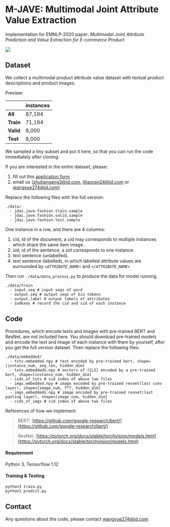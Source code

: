 # M-JAVE: Multimodal Joint Attribute Value Extraction

Implementation for EMNLP-2020 paper: *Multimodal Joint Attribute Prediction and Value Extraction for E-commerce Product*

![](https://i.loli.net/2020/09/15/QuwfPFmyJb7CB84.png)

## Dataset

We collect a multimodal product attribute value dataset with textual product descriptions and product images.

Preview:

|   |  instances |
| :------------ | :------------ |
| **All** | 87,194 |
| **Train** | 71,194 |
| **Valid** | 8,000 |
| **Test** | 8,000 |

We sampled a tiny subset and put it here, so that you can run the code immediately after cloning.

If you are interested in the entire dataset, please:
1. fill out this <u>[application form](https://drive.google.com/file/d/1n2fpl0UuUtc2gDK-XOs0h3u0Mz9zpYBY/view?usp=sharing)</u>
2. email us (<u>[zhutiangang3@jd.com](mailto:zhutiangang3@jd.com)</u>, <u>[lihaoran24@jd.com](mailto:lihaoran24@jd.com)</u> or <u>[wangyue274@jd.com](mailto:wangyue274@jd.com)</u>)

Replace the following files with the full version:
```
./data/
  - jdai.jave.fashion.train.sample
  - jdai.jave.fashion.valid.sample
  - jdai.jave.fashion.test.sample
```

One instance in a row, and there are 4 columns:
1. cid, id of the document, a cid may corresponds to multiple instances which share the same item image.
2. sid, id of the sentence, a sid corresponds to one instance. 
3. text sentence (unlabelled).
4. text sentence (labelled), in which labelled attribute values are surrounded by *`<ATTRIBUTE_NAME>`* and *`</ATTRIBUTE_NAME>`*

Then run `./data/data_process.py` to produce the data for model running.

```
./data/train
  - input.seq # input seqs of word
  - output.seq # output seqs of bio tokens
  - output.label # output labels of attributes 
  - indexes # record the cid and sid of each instance
```

## Code

Procedures, which encode texts and images with pre-trained BERT and ResNet, are not included here. You should download pre-trained models and encode the text and image of each instance with them by yourself, after you get the full version dataset. Then replace the following files:

```
./data/embedded/
  - txts.embedded.npy # text encoded by pre-trained bert, shape=[instance_num, seq_len, hidden_dim]
  - txts.embeddedG.npy # vectors of [CLS] encoded by a pre-trained bert, shape=[instance_num, hidden_dim]
  - sids_of_txts # sid index of above two files
  - imgs.embedded.npy # image encoded by pre-trained resnet(last conv layer), shape=[image_num, 7*7, hidden_dim]
  - imgs.embeddedG.npy # image encoded by pre-trained resnet(last pooling layer), shape=[image_num, hidden_dim]
  - cids_of_imgs # cid index of above two files
```

References of how we implement: 

> BERT: [https://github.com/google-research/bert/](https://github.com/google-research/bert/)

> ResNet: [https://pytorch.org/docs/stable/torchvision/models.html](https://pytorch.org/docs/stable/torchvision/models.html)

#### Requirement

Python 3, Tensorflow 1.12

#### Training & Testing

```
python3 train.py
python3 predict.py
```

## Contact 
Any questions about the code, please contact <u>[wangyue274@jd.com](mailto:wangyue274@jd.com)</u>
